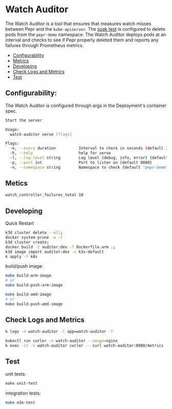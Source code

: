 # Watch Auditor

The Watch Auditor is a tool that ensures that measures watch misses between Pepr and the `kube-apiserver`. The [soak test](https://github.com/defenseunicorns/pepr-excellent-examples/tree/main/hello-pepr-soak-ci) is configured to delete pods from the `pepr-demo` namespace. The Watch Auditor deploys pods at an interval and checks to see if Pepr properly deleted them  and reports any failures through Prometheus metrics.

- [Configurability](#configurability)
- [Metrics](#metrics)
- [Developing](#developing)
- [Check Logs and Metrics](#check-logs-and-metrics)  
- [Test](#test)

## Configurability:

The Watch Auditor is configured through args in the Deployment's container spec.  

```bash
Start the server

Usage:
  watch-auditor serve [flags]

Flags:
  -e, --every duration          Interval to check in seconds (default 30s)
  -h, --help                    help for serve
  -l, --log-level string        Log level (debug, info, error) (default "info")
  -p, --port int                Port to listen on (default 8080)
  -n, --namespace string        Namespace to check (default "pepr-demo")
```


## Metics

```bash
watch_controller_failures_total 10 

```

## Developing

Quick Restart

```bash
k3d cluster delete --all;
docker system prune -a -f 
k3d cluster create;
docker build -t auditor:dev -f Dockerfile.arm .;
k3d image import auditor:dev -c k3s-default  
k apply -f k8s
```

build/push image:

```bash
make build-arm-image
# or 
make build-push-arm-image
```

```bash
make build-amd-image
# or 
make build-push-amd-image
```


## Check Logs and Metrics
```bash
k logs -n watch-auditor -l app=watch-auditor -f

kubectl run curler -n watch-auditor --image=nginx
k exec -it -n watch-auditor curler -- curl watch-auditor:8080/metrics
```


## Test

unit tests:

```bash
make unit-test
```

integration tests:

```bash
make e2e-test
```
